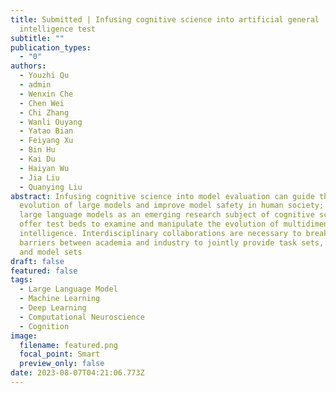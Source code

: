 ```yaml
---
title: Submitted | Infusing cognitive science into artificial general
  intelligence test
subtitle: ""
publication_types:
  - "0"
authors:
  - Youzhi Qu
  - admin
  - Wenxin Che
  - Chen Wei
  - Chi Zhang
  - Wanli Ouyang
  - Yatao Bian
  - Feiyang Xu
  - Bin Hu
  - Kai Du
  - Haiyan Wu
  - Jia Liu
  - Quanying Liu
abstract: Infusing cognitive science into model evaluation can guide the
  evolution of large models and improve model safety in human society; in turn,
  large language models as an emerging research subject of cognitive science
  offer test beds to examine and manipulate the evolution of multidimensional
  intelligence. Interdisciplinary collaborations are necessary to break down
  barriers between academia and industry to jointly provide task sets, datasets,
  and model sets
draft: false
featured: false
tags:
  - Large Language Model
  - Machine Learning
  - Deep Learning
  - Computational Neuroscience
  - Cognition
image:
  filename: featured.png
  focal_point: Smart
  preview_only: false
date: 2023-08-07T04:21:06.773Z
---
```

